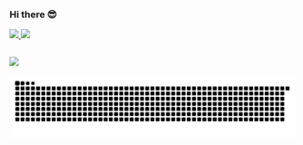 ### Hi there 😎
 <div>
  <a href="https://github.com/flavioleal">
  <img height="180em" src="https://github-readme-stats.vercel.app/api?username=flavioleal&show_icons=true&theme=dracula&include_all_commits=true&count_private=true"/>
  <img height="180em" src="https://github-readme-stats.vercel.app/api/top-langs/?username=flavioleal&layout=compact&langs_count=7&theme=dracula"/>
</div>
 
   ##
 
 
<div>  
  <a href="https://www.linkedin.com/in/flaviosleal" target="_blank"><img src="https://img.shields.io/badge/-LinkedIn-%230077B5?style=for-the-badge&logo=linkedin&logoColor=white" target="_blank"></a> 
 
  ![Snake animation](https://github.com/flavioleal/flavioleal/blob/output/github-contribution-grid-snake.svg)
 
</div>
<!--
**flavioleal/flavioleal** is a ✨ _special_ ✨ repository because its `README.md` (this file) appears on your GitHub profile.

Here are some ideas to get you started:

- 🔭 I’m currently working on ...
- 🌱 I’m currently learning ...
- 👯 I’m looking to collaborate on ...
- 🤔 I’m looking for help with ...
- 💬 Ask me about ...
- 📫 How to reach me: ...
- 😄 Pronouns: ...
- ⚡ Fun fact: ...
-->
